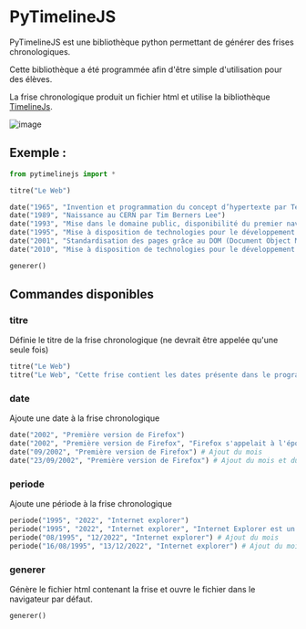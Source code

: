 # PyTimelineJS

PyTimelineJS est une bibliothèque python permettant de générer des frises chronologiques.

Cette bibliothèque a été programmée afin d'être simple d'utilisation pour des élèves.

La frise chronologique produit un fichier html et utilise la bibliothèque [TimelineJs](https://github.com/NUKnightLab/TimelineJS3/).

![image](https://user-images.githubusercontent.com/53106394/224863188-78f483b8-2a4b-421b-9d87-b931bc038e28.png)

## Exemple :
```python
from pytimelinejs import *

titre("Le Web")

date("1965", "Invention et programmation du concept d’hypertexte par Ted Nelson")
date("1989", "Naissance au CERN par Tim Berners Lee")
date("1993", "Mise dans le domaine public, disponibilité du premier navigateur Mosaic")
date("1995", "Mise à disposition de technologies pour le développement de site Web interactif (langage JavaScript) et dynamique (langage PHP)")
date("2001", "Standardisation des pages grâce au DOM (Document Object Model)")
date("2010", "Mise à disposition de technologies pour le développement d’applications sur mobiles")

generer()
```

## Commandes disponibles

### titre
Définie le titre de la frise chronologique (ne devrait être appelée qu'une seule fois)
```python
titre("Le Web")
titre("Le Web", "Cette frise contient les dates présente dans le programme de SNT") # Il est possible d'ajouter une description
```

### date
Ajoute une date à la frise chronologique
```python
date("2002", "Première version de Firefox")
date("2002", "Première version de Firefox", "Firefox s'appelait à l'époque Phoenix.") # Ajout d'une description
date("09/2002", "Première version de Firefox") # Ajout du mois
date("23/09/2002", "Première version de Firefox") # Ajout du mois et du jour
```

### periode
Ajoute une période à la frise chronologique
```python
periode("1995", "2022", "Internet explorer")
periode("1995", "2022", "Internet explorer", "Internet Explorer est un ancien navigateur développé par Microsoft") # Ajout d'une description
periode("08/1995", "12/2022", "Internet explorer") # Ajout du mois
periode("16/08/1995", "13/12/2022", "Internet explorer") # Ajout du mois et du jour
```

### generer
Génère le fichier html contenant la frise et ouvre le fichier dans le navigateur par défaut.
```python
generer()
```
